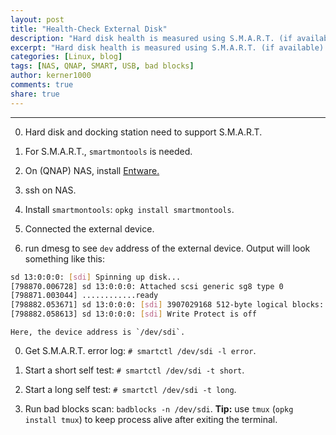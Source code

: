 ```yaml
---
layout: post
title: "Health-Check External Disk"
description: "Hard disk health is measured using S.M.A.R.T. (if available) and bad blocks scan."
excerpt: "Hard disk health is measured using S.M.A.R.T. (if available) and bad blocks scan."
categories: [Linux, blog]
tags: [NAS, QNAP, SMART, USB, bad blocks]
author: kerner1000
comments: true
share: true
---
```


---
0. Hard disk and docking station need to support S.M.A.R.T.

0. For S.M.A.R.T., `smartmontools` is needed.

0. On (QNAP) NAS, install [Entware.]("https://github.com/Entware/entware")

0. ssh on NAS.

0. Install `smartmontools`: `opkg install smartmontools`.

0. Connected the external device.

0. run dmesg to see `dev` address of the external device. Output will look something like this:

```bash
sd 13:0:0:0: [sdi] Spinning up disk...
[798870.006728] sd 13:0:0:0: Attached scsi generic sg8 type 0
[798871.003044] ............ready
[798882.053671] sd 13:0:0:0: [sdi] 3907029168 512-byte logical blocks: (2.00 TB/1.81 TiB)
[798882.058613] sd 13:0:0:0: [sdi] Write Protect is off
```     
    Here, the device address is `/dev/sdi`.
    
0. Get S.M.A.R.T. error log: `# smartctl /dev/sdi -l error`.

0. Start a short self test: `# smartctl /dev/sdi -t short`.

0. Start a long self test: `# smartctl /dev/sdi -t long`.

0. Run bad blocks scan: `badblocks -n /dev/sdi`.
**Tip:** use `tmux` (`opkg install tmux`) to keep process alive after exiting the terminal.

